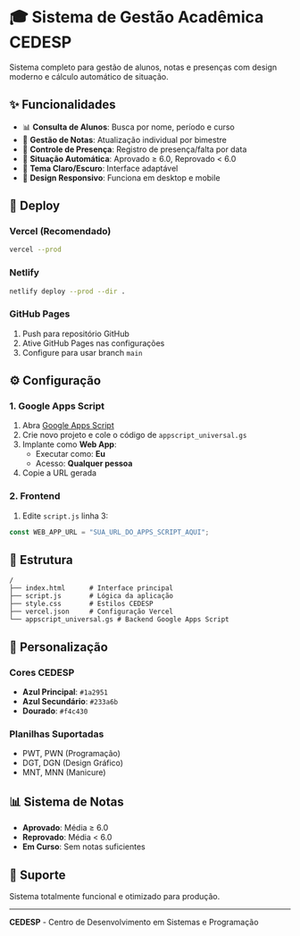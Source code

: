 # 🎓 Sistema de Gestão Acadêmica CEDESP

Sistema completo para gestão de alunos, notas e presenças com design moderno e cálculo automático de situação.

## ✨ Funcionalidades

- 📊 **Consulta de Alunos**: Busca por nome, período e curso
- 📝 **Gestão de Notas**: Atualização individual por bimestre
- 👥 **Controle de Presença**: Registro de presença/falta por data
- 🎯 **Situação Automática**: Aprovado ≥ 6.0, Reprovado < 6.0
- 🌙 **Tema Claro/Escuro**: Interface adaptável
- 📱 **Design Responsivo**: Funciona em desktop e mobile

## 🚀 Deploy

### Vercel (Recomendado)

```bash
vercel --prod
```

### Netlify

```bash
netlify deploy --prod --dir .
```

### GitHub Pages

1. Push para repositório GitHub
2. Ative GitHub Pages nas configurações
3. Configure para usar branch `main`

## ⚙️ Configuração

### 1. Google Apps Script

1. Abra [Google Apps Script](https://script.google.com)
2. Crie novo projeto e cole o código de `appscript_universal.gs`
3. Implante como **Web App**:
   - Executar como: **Eu**
   - Acesso: **Qualquer pessoa**
4. Copie a URL gerada

### 2. Frontend

1. Edite `script.js` linha 3:

```javascript
const WEB_APP_URL = "SUA_URL_DO_APPS_SCRIPT_AQUI";
```

## 📁 Estrutura

```
/
├── index.html      # Interface principal
├── script.js       # Lógica da aplicação
├── style.css       # Estilos CEDESP
├── vercel.json     # Configuração Vercel
└── appscript_universal.gs # Backend Google Apps Script
```

## 🎨 Personalização

### Cores CEDESP

- **Azul Principal**: `#1a2951`
- **Azul Secundário**: `#233a6b`
- **Dourado**: `#f4c430`

### Planilhas Suportadas

- PWT, PWN (Programação)
- DGT, DGN (Design Gráfico)
- MNT, MNN (Manicure)

## 📊 Sistema de Notas

- **Aprovado**: Média ≥ 6.0
- **Reprovado**: Média < 6.0
- **Em Curso**: Sem notas suficientes

## 🔧 Suporte

Sistema totalmente funcional e otimizado para produção.

---

**CEDESP** - Centro de Desenvolvimento em Sistemas e Programação
